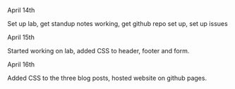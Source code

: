 April 14th

Set up lab, get standup notes working, get github repo set up, set up issues


April 15th

Started working on lab, added CSS to header, footer and form.

April 16th

Added CSS to the three blog posts, hosted website on github pages.
